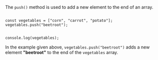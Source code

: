 The `push()` method is used to add a new element to the end of an array.

<codeblock language="javascript" type="lesson">
<code>
const vegetables = ["corn", "carrot", "potato"];
vegetables.push("beetroot");

console.log(vegetables);
</code>
</codeblock>

In the example given above,
`vegetables.push("beetroot")`
adds a new element **"beetroot"**
to the end of the `vegetables` array.
